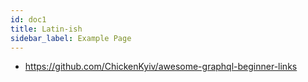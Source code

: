 ```yaml
---
id: doc1
title: Latin-ish
sidebar_label: Example Page
---
```


- https://github.com/ChickenKyiv/awesome-graphql-beginner-links
